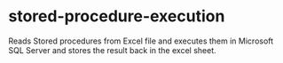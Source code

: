 # stored-procedure-execution
Reads Stored procedures from Excel file and executes them in Microsoft SQL Server and stores the result back in the excel sheet.
